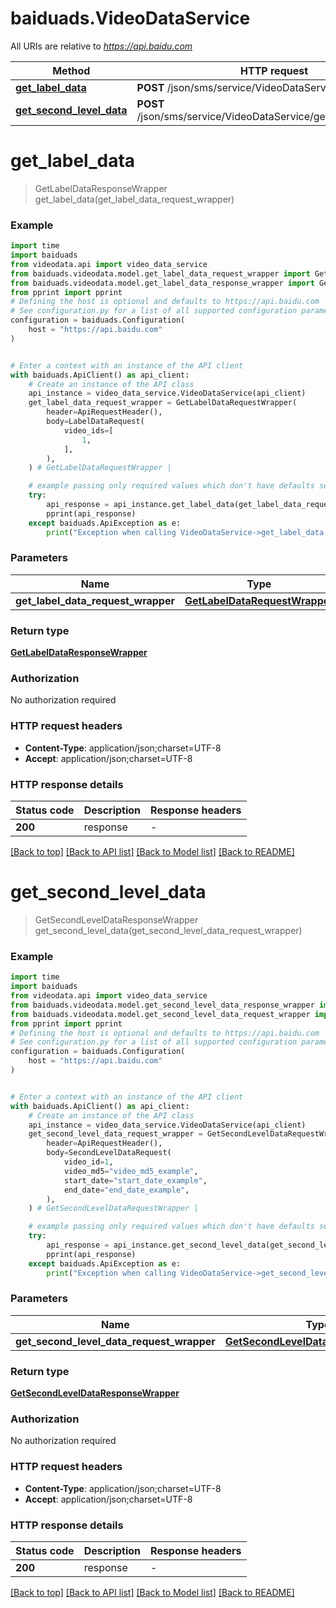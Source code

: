 # baiduads.VideoDataService

All URIs are relative to *https://api.baidu.com*

Method | HTTP request | Description
------------- | ------------- | -------------
[**get_label_data**](VideoDataService.md#get_label_data) | **POST** /json/sms/service/VideoDataService/getLabelData | 
[**get_second_level_data**](VideoDataService.md#get_second_level_data) | **POST** /json/sms/service/VideoDataService/getSecondLevelData | 


# **get_label_data**
> GetLabelDataResponseWrapper get_label_data(get_label_data_request_wrapper)



### Example


```python
import time
import baiduads
from videodata.api import video_data_service
from baiduads.videodata.model.get_label_data_request_wrapper import GetLabelDataRequestWrapper
from baiduads.videodata.model.get_label_data_response_wrapper import GetLabelDataResponseWrapper
from pprint import pprint
# Defining the host is optional and defaults to https://api.baidu.com
# See configuration.py for a list of all supported configuration parameters.
configuration = baiduads.Configuration(
    host = "https://api.baidu.com"
)


# Enter a context with an instance of the API client
with baiduads.ApiClient() as api_client:
    # Create an instance of the API class
    api_instance = video_data_service.VideoDataService(api_client)
    get_label_data_request_wrapper = GetLabelDataRequestWrapper(
        header=ApiRequestHeader(),
        body=LabelDataRequest(
            video_ids=[
                1,
            ],
        ),
    ) # GetLabelDataRequestWrapper | 

    # example passing only required values which don't have defaults set
    try:
        api_response = api_instance.get_label_data(get_label_data_request_wrapper)
        pprint(api_response)
    except baiduads.ApiException as e:
        print("Exception when calling VideoDataService->get_label_data: %s\n" % e)
```


### Parameters

Name | Type | Description  | Notes
------------- | ------------- | ------------- | -------------
 **get_label_data_request_wrapper** | [**GetLabelDataRequestWrapper**](GetLabelDataRequestWrapper.md)|  |

### Return type

[**GetLabelDataResponseWrapper**](GetLabelDataResponseWrapper.md)

### Authorization

No authorization required

### HTTP request headers

 - **Content-Type**: application/json;charset=UTF-8
 - **Accept**: application/json;charset=UTF-8


### HTTP response details

| Status code | Description | Response headers |
|-------------|-------------|------------------|
**200** | response |  -  |

[[Back to top]](#) [[Back to API list]](../README.md#documentation-for-api-endpoints) [[Back to Model list]](../README.md#documentation-for-models) [[Back to README]](../README.md)

# **get_second_level_data**
> GetSecondLevelDataResponseWrapper get_second_level_data(get_second_level_data_request_wrapper)



### Example


```python
import time
import baiduads
from videodata.api import video_data_service
from baiduads.videodata.model.get_second_level_data_response_wrapper import GetSecondLevelDataResponseWrapper
from baiduads.videodata.model.get_second_level_data_request_wrapper import GetSecondLevelDataRequestWrapper
from pprint import pprint
# Defining the host is optional and defaults to https://api.baidu.com
# See configuration.py for a list of all supported configuration parameters.
configuration = baiduads.Configuration(
    host = "https://api.baidu.com"
)


# Enter a context with an instance of the API client
with baiduads.ApiClient() as api_client:
    # Create an instance of the API class
    api_instance = video_data_service.VideoDataService(api_client)
    get_second_level_data_request_wrapper = GetSecondLevelDataRequestWrapper(
        header=ApiRequestHeader(),
        body=SecondLevelDataRequest(
            video_id=1,
            video_md5="video_md5_example",
            start_date="start_date_example",
            end_date="end_date_example",
        ),
    ) # GetSecondLevelDataRequestWrapper | 

    # example passing only required values which don't have defaults set
    try:
        api_response = api_instance.get_second_level_data(get_second_level_data_request_wrapper)
        pprint(api_response)
    except baiduads.ApiException as e:
        print("Exception when calling VideoDataService->get_second_level_data: %s\n" % e)
```


### Parameters

Name | Type | Description  | Notes
------------- | ------------- | ------------- | -------------
 **get_second_level_data_request_wrapper** | [**GetSecondLevelDataRequestWrapper**](GetSecondLevelDataRequestWrapper.md)|  |

### Return type

[**GetSecondLevelDataResponseWrapper**](GetSecondLevelDataResponseWrapper.md)

### Authorization

No authorization required

### HTTP request headers

 - **Content-Type**: application/json;charset=UTF-8
 - **Accept**: application/json;charset=UTF-8


### HTTP response details

| Status code | Description | Response headers |
|-------------|-------------|------------------|
**200** | response |  -  |

[[Back to top]](#) [[Back to API list]](../README.md#documentation-for-api-endpoints) [[Back to Model list]](../README.md#documentation-for-models) [[Back to README]](../README.md)

